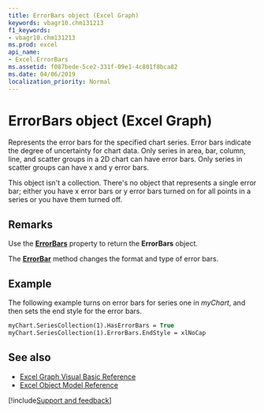 ```yaml
---
title: ErrorBars object (Excel Graph)
keywords: vbagr10.chm131213
f1_keywords:
- vbagr10.chm131213
ms.prod: excel
api_name:
- Excel.ErrorBars
ms.assetid: f087bede-5ce2-331f-09e1-4c801f8bca82
ms.date: 04/06/2019
localization_priority: Normal
---
```



# ErrorBars object (Excel Graph)

Represents the error bars for the specified chart series. Error bars indicate the degree of uncertainty for chart data. Only series in area, bar, column, line, and scatter groups in a 2D chart can have error bars. Only series in scatter groups can have x and y error bars.

This object isn't a collection. There's no object that represents a single error bar; either you have x error bars or y error bars turned on for all points in a series or you have them turned off.

## Remarks

Use the **[ErrorBars](excel.errorbars-graph-property.md)** property to return the **ErrorBars** object. 

The **[ErrorBar](Excel.ErrorBar.md)** method changes the format and type of error bars.

## Example

The following example turns on error bars for series one in _myChart_, and then sets the end style for the error bars.

```vb
myChart.SeriesCollection(1).HasErrorBars = True 
myChart.SeriesCollection(1).ErrorBars.EndStyle = xlNoCap
```

## See also

- [Excel Graph Visual Basic Reference](overview/excel/graph-visual-basic-reference.md)
- [Excel Object Model Reference](overview/excel/object-model.md)

[!include[Support and feedback](~/includes/feedback-boilerplate.md)]